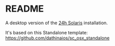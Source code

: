# README #

A desktop version of the [24h Solaris](http://alestsurko.by/post/95006245621/projects-24hsolaris) installation.

It's based on this Standalone template: https://github.com/dathinaios/sc_osx_standalone
